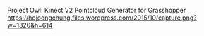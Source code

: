 Project Owl: Kinect V2 Pointcloud Generator for Grasshopper
https://hojoongchung.files.wordpress.com/2015/10/capture.png?w=1320&h=614